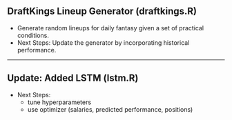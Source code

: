 ## DraftKings Lineup Generator (draftkings.R)

* Generate random lineups for daily fantasy given a set of practical conditions.
* Next Steps: Update the generator by incorporating historical performance.

---
## Update: Added LSTM (lstm.R)
* Next Steps:
    * tune hyperparameters
    * use optimizer (salaries, predicted performance, positions)
